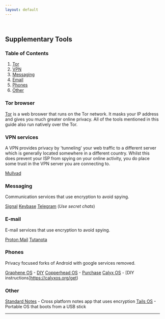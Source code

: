 ```yaml
---
layout: default
---
```

<br/>

## Supplementary Tools

### Table of Contents

1.  [Tor](#tor-browser)
2.  [VPN](vpn-services)
2.  [Messaging](#messaging)
3.  [Email](#email)
3.  [Phones](#phones)
3.  [Other](#other)



### Tor browser

[Tor](https://www.torproject.org/download/) is a web broswer that runs on the Tor network. It masks your IP address and gives you much greater online privacy. All of the tools mentioned in this guide also run natively over the Tor. 

### VPN services

A VPN provides privacy by 'tunneling' your web traffic to a different server which is generally located somewhere in a different country. Whilst this does prevent your ISP from spying on your online activity, you do place some trust in the VPN server you are connecting to.

[Mullvad](https://mullvad.net/en/)

### Messaging

Communication services that use encryption to avoid spying.

[Signal](https://signal.org/en/)
[Keybase](https://keybase.io/)
[Telegram](https://telegram.org/) (*Use secret chats*)


### E-mail

E-mail services that use encryption to avoid spying.

[Proton Mail](https://protonmail.com/)
[Tutanota](https://tutanota.com/)


### Phones

Privacy focused forks of Android with google services removed.

[Graphene OS](https://grapheneos.org/) - [DIY](https://www.youtube.com/watch?v=oO0UFZjuotg)
[Copperhead OS](https://copperhead.co/) - [Purchase](https://mamushi.io/)
[Calyx OS](https://calyxos.org/) - [DIY instructions]https://calyxos.org/get)


### Other

[Standard Notes](https://standardnotes.org/) - Cross platform notes app that uses encryption
[Tails OS](https://tails.boum.org/) - Portable OS that boots from a USB stick 


  ***
  

